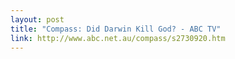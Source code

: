 ```yaml
---
layout: post
title: "Compass: Did Darwin Kill God? - ABC TV"
link: http://www.abc.net.au/compass/s2730920.htm
---
```

